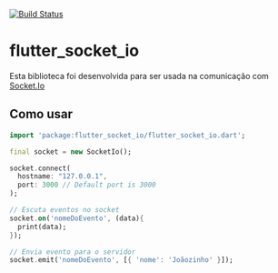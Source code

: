 [![Build Status](https://travis-ci.org/dart-lang/http.svg?branch=master)](https://travis-ci.org/dart-lang/http)

# flutter_socket_io

Esta biblioteca foi desenvolvida para ser usada na comunicação com [Socket.Io][]

[Socket.Io]: https://socket.io/

## Como usar

```dart
import 'package:flutter_socket_io/flutter_socket_io.dart';

final socket = new SocketIo();

socket.connect(
  hostname: "127.0.0.1",
  port: 3000 // Default port is 3000
);

// Escuta eventos no socket
socket.on('nomeDoEvento', (data){
  print(data);
});

// Envia evento para o servidor
socket.emit('nomeDoEvento', [{ 'nome': 'Joãozinho' }]);
```
